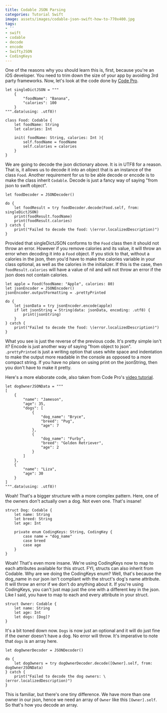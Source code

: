 ```yaml
---
title: Codable JSON Parsing
categories: Tutorial Swift
image: assets/images/codable-json-swift-how-to-770x400.jpg
tags:
- ''
- swift
- codable
- decode
- encode
- SwiftyJSON
- CodingKeys
---
```


One of the reasons why you should learn this is, first, because you're an iOS developer. You need to trim down the size of your app by avoiding 3rd party frameworks. Now, let's look at the code done by [Code Pro][cp].

```
let singleDictJSON = """
    {
        "foodName": "Banana",
        "calories": 100
    }
""".data(using: .utf8)!

class Food: Codable {
    let foodName: String
    let calories: Int
    
    init( foodName: String, calories: Int ){
        self.foodName = foodName
        self.calories = calories
    }
}
```

We are going to decode the json dictionary above. It is in UTF8 for a reason. That is, it allows us to decode it into an object that is an instance of the class `Food`. Another requirement for us to be able decode or encode is to make the class inherit `Codable`. Decode is just a fancy way of saying "from json to swift object". 

```
let foodDecoder = JSONDecoder()

do {
    let foodResult = try foodDecoder.decode(Food.self, from: singleDictJSON)
    print(foodResult.foodName)
    print(foodResult.calories)
} catch {
    print("Failed to decode the food: \(error.localizedDescription)")
}
```

Provided that singleDictJSON conforms to the `Food` class then it should not throw an error. However if you remove calories and its value, it will throw an error when decoding it into a `Food` object. If you stick to that, without a calories in the json, then you'd have to make the calories variable in your class optional, as well as the calories in the initializer. If this is the case, then `foodResult.calories` will have a value of nil and will not throw an error if the json does not contain calories.

```
let apple = Food(foodName: "Apple", calories: 80)
let jsonEncoder = JSONEncoder()
jsonEncoder.outputFormatting = .prettyPrinted

do {
    let jsonData = try jsonEncoder.encode(apple)
    if let jsonString = String(data: jsonData, encoding: .utf8) {
        print(jsonString)
    }
} catch {
    print("Failed to decode the food: \(error.localizedDescription)")
}
```

What you see is just the reverse of the previous code. It's pretty simple isn't it? Encode is just another way of saying "from object to json". `.prettyPrinted` is just a writing option that uses white space and indentation to make the output more readable in the console as opposed to a more compact string. If you have no plans on using print on the jsonString, then you don't have to make it pretty.

Here's a more elaborate code, also taken from Code Pro's [video tutorial][cp]. 

```
let dogOwnerJSONData = """
[
    {
        "name": "Jameson",
        "age": 35,
        "dogs": [
            {
                "dog_name": "Bryce",
                "breed": "Pug",
                "age": 7
            },
            {
                "dog_name": "Furby",
                "breed": "Golden Retriever",
                "age": 2
            }
        ]
    },
    {
        "name": "Liza",
        "age": 30
    }
]
""".data(using: .utf8)!
```

Woah! That's a bigger structure with a more complex pattern. Here, one of the owners don't actually own a dog. Not even one. That's insane!

```
struct Dog: Codable {
    let name: String
    let breed: String
    let age: Int
    
    private enum CodingKeys: String, CodingKey {
        case name = "dog_name"
        case breed
        case age
    }
}
```

Woah! That's even more insane. We're using CodingKeys now to map to each attributes available for this struct. FYI, structs can also inherit from Codable. Why are we doing the CodingKeys enum? Well, that's because the dog_name in our json isn't compliant with the struct's dog's name attribute. It will throw an error if we don't do anything about it. If you're using CodingKeys, you can't just map just the one with a different key in the json. Like I said, you have to map to each and every attribute in your struct.

```
struct Owner: Codable {
    let name: String
    let age: Int
    let dogs: [Dog]?
}
```

It's a bit toned down now. `Dogs` is now just an optional and it will do just fine if the owner doesn't have a dog. No error will throw. It's imperative to note that `dogs` is an array here.

```
let dogOwnerDecoder = JSONDecoder()

do {
    let dogOwners = try dogOwnerDecoder.decode([Owner].self, from: dogOwnerJSONData)
} catch {
    print("Failed to decode the dog owners: \(error.localizedDescription)")
}
```

This is familiar, but there's one tiny difference. We have more than one owner in our json, hence we need an array of `Owner` like this `[Owner].self`. So that's how you decode an array. 

[cp]: https://www.youtube.com/watch?v=Oj-2s0ALACE&list=WL&index=12&t=481s
